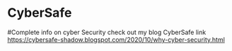 # CyberSafe

#Complete info on cyber Security
check out my blog CyberSafe
link
https://cybersafe-shadow.blogspot.com/2020/10/why-cyber-security.html
